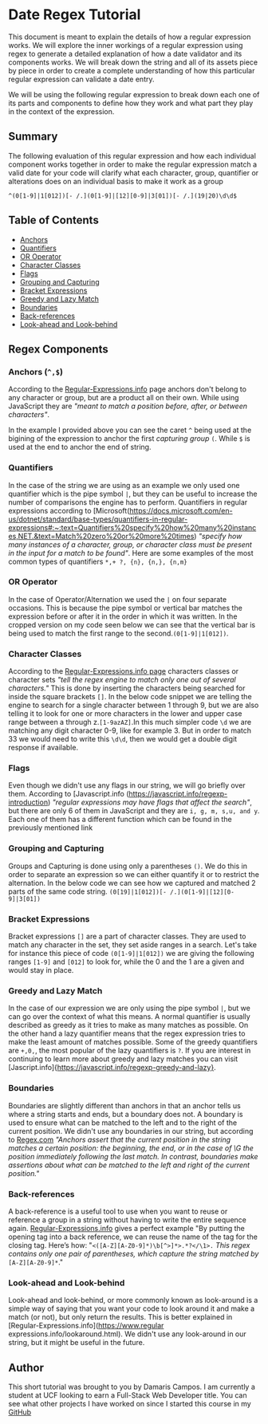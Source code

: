 # Date Regex Tutorial

This document is meant to explain the details of how a regular expression works. We will explore the inner workings of a regular expression using regex to generate a detailed explanation of how a date validator and its components works. We will break down the string and all of its assets piece by piece in order to create a complete understanding of how this particular regular expression can validate a date entry. 

We will be using the following regular expression to break down each one of its parts and components to define how they work and what part they play in the context of the expression.

## Summary

The following evaluation of this regular expression and how each individual component works together in order to make the regular expression match a valid date for your code will clarify what each character, group, quantifier or alterations does on an individual basis to make it work as a group

`^(0[1-9]|1[012])[- /.](0[1-9]|[12][0-9]|3[01])[- /.](19|20)\d\d$`

## Table of Contents

- [Anchors](#anchors)
- [Quantifiers](#quantifiers)
- [OR Operator](#or-operator)
- [Character Classes](#character-classes)
- [Flags](#flags)
- [Grouping and Capturing](#grouping-and-capturing)
- [Bracket Expressions](#bracket-expressions)
- [Greedy and Lazy Match](#greedy-and-lazy-match)
- [Boundaries](#boundaries)
- [Back-references](#back-references)
- [Look-ahead and Look-behind](#look-ahead-and-look-behind)

## Regex Components

### Anchors (`^,$`)

According to the [Regular-Expressions.info](https://www.regular-expressions.info/anchors.html) page anchors don't belong to any character or group, but are a product all on their own. While using JavaScript they are *"meant to match a position before, after, or between characters"*.

In the example I provided above you can see the caret `^` being used at the bigining of the  expression to anchor the first *capturing group* `(`. While `$` is used at the end to anchor the end of string.

### Quantifiers

In the case of the string we are using as an example we only used one quantifier which is the pipe symbol `|`, but they can be useful to increase the number of comparisons the engine has to perform. Quantifiers in regular expressions according to [Microsoft(https://docs.microsoft.com/en-us/dotnet/standard/base-types/quantifiers-in-regular-expressions#:~:text=Quantifiers%20specify%20how%20many%20instances,NET.&text=Match%20zero%20or%20more%20times) *"specify how many instances of a character, group, or character class must be present in the input for a match to be found"*. Here are some examples of the most common types of quantifiers `*,+ ?, {n}, {n,}, {n,m}`

### OR Operator

In the case of Operator/Alternation we used the `|` on four separate occasions. This is because the pipe symbol or vertical bar matches the expression before or after it in the order in which it was written. In the cropped version on my code seen below we can see that the vertical bar is being used to match the first range to the second.`(0[1-9]|1[012])`.

### Character Classes

According to the [Regular-Expressions.info page](https://www.regular-expressions.info/charclass.html) characters classes or character sets *"tell the regex engine to match only one out of several characters."* This is done by inserting the characters being searched for inside the square brackets `[]`. In the below code snippet we are telling the engine to search for a single character between 1 through 9, but we are also telling it to look for one or more characters in the lower and upper case range between a through z.`[1-9azAZ]`.In this much simpler code `\d` we are matching any digit character 0-9, like for example 3. But in order to match 33 we would need to write this `\d\d`, then we would get a double digit response if available.

### Flags

Even though we didn't use any flags in our string, we will go briefly over them. According to [Javascript.info (https://javascript.info/regexp-introduction) *"regular expressions may have flags that affect the search"*, but there are only 6 of them in JavaScript and they are `i, g, m, s,u, and y`. Each one of them has a different function which can be found in the previously mentioned link

### Grouping and Capturing

Groups and Capturing is done using only a parentheses `()`. We do this in order to separate an expression so we can either quantify it or to restrict the alternation. In the below code we can see how we captured and matched 2 parts of the same code string. `(0[19]|1[012])[- /.](0[1-9]|[12][0-9]|3[01])` 

### Bracket Expressions

Bracket expressions `[]` are a part of character classes. They are used to match any character in the set, they set aside ranges in a search. Let's take for instance this piece of code `(0[1-9]|1[012])` we are giving the following ranges `[1-9]` and `[012]` to look for, while the 0 and the 1 are a given and would stay in place. 

### Greedy and Lazy Match

In the case of our expression we are only using the pipe symbol `|`, but we can go over the context of what this means. A normal quantifier is usually described as greedy as it tries to make as many matches as possible. On the other hand a lazy quantifier means that the regex expression tries to make the least amount of matches possible. Some of the greedy quantifiers are `+,0,`, the most popular of the lazy quantifiers is `?`. If you are interest in continuing to learn more about greedy and lazy matches you can visit [Jascript.info]{https://javascript.info/regexp-greedy-and-lazy}.

### Boundaries

Boundaries are slightly different than anchors in that an anchor tells us where a string starts and ends, but a boundary does not. A boundary is used to ensure what can be matched to the left and to the right of the current position. We didn't use any boundaries in our string, but according to [Regex.com](https://www.rexegg.com/regex-boundaries.html#anchors) *"Anchors assert that the current position in the string matches a certain position: the beginning, the end, or in the case of \G the position immediately following the last match. In contrast, boundaries make assertions about what can be matched to the left and right of the current position."*

### Back-references

A back-reference is a useful tool to use when you want to reuse or reference a group in a string without having to write the entire sequence again. [Regular-Expressions.info](https://www.regular-expressions.info/backref.html) gives a perfect example "By putting the opening tag into a back reference, we can reuse the name of the tag for the closing tag. Here’s how: "`<([A-Z][A-Z0-9]*)\b[^>]*>.*?</\1>.`  *This regex contains only one pair of parentheses, which capture the string matched by* `[A-Z][A-Z0-9]*`."

### Look-ahead and Look-behind

Look-ahead and look-behind, or more commonly known as look-around is a simple way of saying that you want your code to look around it and make a match (or not), but only return the results. This is better explained in [Regular-Expressions.info](https://www.regular expressions.info/lookaround.html). We didn't use any look-around in our string, but it might be useful in the future.

## Author

This short tutorial was brought to you by Damaris Campos. I am currently a student at UCF looking to earn a Full-Stack Web Developer title. You can see what other projects I have worked on since I started this course in my [GitHub](https://github.com/DCampos07)